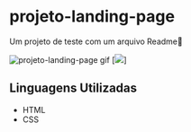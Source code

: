 # projeto-landing-page

Um projeto de teste com um arquivo Readme🚀


![projeto-landing-page gif](https://user-images.githubusercontent.com/66094966/154805491-50062d70-dc82-48c2-8f22-ef46bffd3f23.gif)
[<img src="landing-page.gif.gif">]

## Linguagens Utilizadas

- HTML
- CSS


